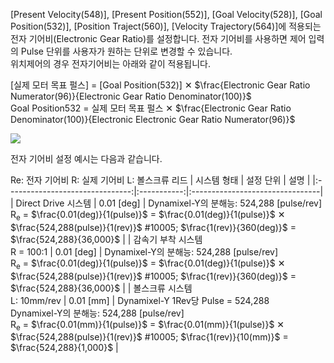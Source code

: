 [Present Velocity(548)], [Present Position(552)], [Goal Velocity(528)], [Goal Position(532)], [Position Traject(560)], [Velocity Trajectory(564)]에 적용되는 전자 기어비(Electronic Gear Ratio)를 설정합니다. 전자 기어비를 사용하면 제어 입력의 Pulse 단위를 사용자가 원하는 단위로 변경할 수 있습니다.  
위치제어의 경우 전자기어비는 아래와 같이 적용됩니다.

[실제 모터 목표 펄스] = [Goal Position(532)] &#10005; $\frac{Electronic Gear Ratio Numerator(96)}{Electronic Gear Ratio Denominator(100)}$  
Goal Position532 = 실제 모터 목표 펄스 &#10005; $\frac{Electronic Gear Ratio Denominator(100)}{Electronic Electronic Gear Ratio Numerator(96)}$

![](1/assets/images/dxl/y/electronic_gear.PNG)

전자 기어비 설정 예시는 다음과 같습니다.

Re: 전자 기어비 R: 실제 기어비 L: 볼스크류 리드
| 시스템 형태                      | 설정 단위    | 설명                             |
|:-------------------------------:|:-----------:|:--------------------------------|
| Direct Drive 시스템              | 0.01 [deg] | Dynamixel-Y의 분해능: 524,288 [pulse/rev]<br />R<sub>e</sub> = $\frac{0.01(deg)}{1(pulse)}$ = $\frac{0.01(deg)}{1(pulse)}$ &#10005; $\frac{524,288(pulse)}{1(rev)}$ #10005; $\frac{1(rev)}{360(deg)}$ = $\frac{524,288}{36,000}$  |
| 감속기 부착 시스템<br />R = 100:1 | 0.01 [deg] | Dynamixel-Y의 분해능: 524,288 [pulse/rev]<br />R<sub>e</sub> = $\frac{0.01(deg)}{1(pulse)}$ = $\frac{0.01(deg)}{1(pulse)}$ &#10005; $\frac{524,288(pulse)}{1(rev)}$ #10005; $\frac{1(rev)}{360(deg)}$ = $\frac{524,288}{36,000}$  |
| 볼스크류 시스템<br />L: 10mm/rev  | 0.01 [mm]  | Dynamixel-Y 1Rev당 Pulse = 524,288<br />Dynamixel-Y의 분해능: 524,288 [pulse/rev]<br />R<sub>e</sub> = $\frac{0.01(mm)}{1(pulse)}$ = $\frac{0.01(mm)}{1(pulse)}$ &#10005; $\frac{524,288(pulse)}{1(rev)}$ #10005; $\frac{1(rev)}{10(mm)}$ = $\frac{524,288}{1,000}$  |

